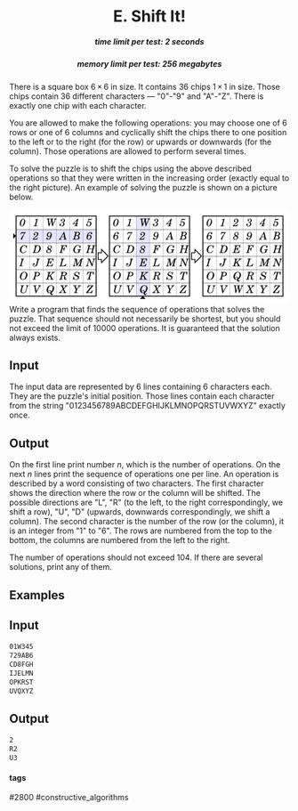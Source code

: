 <h1 style='text-align: center;'> E. Shift It!</h1>

<h5 style='text-align: center;'>time limit per test: 2 seconds</h5>
<h5 style='text-align: center;'>memory limit per test: 256 megabytes</h5>

There is a square box 6 × 6 in size. It contains 36 chips 1 × 1 in size. Those chips contain 36 different characters — "0"-"9" and "A"-"Z". There is exactly one chip with each character.

You are allowed to make the following operations: you may choose one of 6 rows or one of 6 columns and cyclically shift the chips there to one position to the left or to the right (for the row) or upwards or downwards (for the column). Those operations are allowed to perform several times. 

To solve the puzzle is to shift the chips using the above described operations so that they were written in the increasing order (exactly equal to the right picture). An example of solving the puzzle is shown on a picture below.

 ![](images/2a692c7742758fb73f054ef438bd545382d6b500.png) Write a program that finds the sequence of operations that solves the puzzle. That sequence should not necessarily be shortest, but you should not exceed the limit of 10000 operations. It is guaranteed that the solution always exists.

## Input

The input data are represented by 6 lines containing 6 characters each. They are the puzzle's initial position. Those lines contain each character from the string "0123456789ABCDEFGHIJKLMNOPQRSTUVWXYZ" exactly once.

## Output

On the first line print number *n*, which is the number of operations. On the next *n* lines print the sequence of operations one per line. An operation is described by a word consisting of two characters. The first character shows the direction where the row or the column will be shifted. The possible directions are "L", "R" (to the left, to the right correspondingly, we shift a row), "U", "D" (upwards, downwards correspondingly, we shift a column). The second character is the number of the row (or the column), it is an integer from "1" to "6". The rows are numbered from the top to the bottom, the columns are numbered from the left to the right.

The number of operations should not exceed 104. If there are several solutions, print any of them.

## Examples

## Input


```
01W345  
729AB6  
CD8FGH  
IJELMN  
OPKRST  
UVQXYZ  

```
## Output


```
2  
R2  
U3  

```


#### tags 

#2800 #constructive_algorithms 